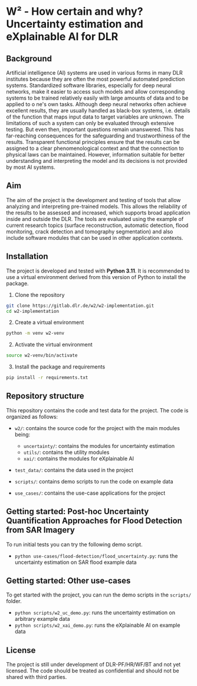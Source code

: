 # W² - How certain and why? Uncertainty estimation and eXplainable AI for DLR

## Background
Artificial intelligence (AI) systems are used in various forms in many DLR 
institutes because they are often the most powerful automated prediction 
systems. Standardized software libraries, especially for deep neural networks, 
make it easier to access such models and allow corresponding systems to be 
trained relatively easily with large amounts of data and to be applied to o
ne's own tasks. Although deep neural networks often achieve excellent results, 
they are usually handled as black-box systems, i.e. details of the function 
that maps input data to target variables are unknown. The limitations of such 
a system can only be evaluated through extensive testing. But even then, 
important questions remain unanswered. This has far-reaching consequences 
for the safeguarding and trustworthiness of the results. Transparent functional 
principles ensure that the results can be assigned to a clear phenomenological 
context and that the connection to physical laws can be maintained. 
However, information suitable for better understanding and interpreting the model 
and its decisions is not provided by most AI systems. 

## Aim
The aim of the project 
is the development and testing of tools that allow analyzing and interpreting 
pre-trained models. This allows the reliability of the results to be assessed and 
increased, which supports broad application inside and outside the DLR. The tools 
are evaluated using the example of current research topics (surface reconstruction, 
automatic detection, flood monitoring, crack detection and tomography segmentation) 
and also include software modules that can be used in other application contexts.

## Installation
The project is developed and tested with **Python 3.11**. It is recommended to use
a virtual environment derived from this version of Python to install the package.

1. Clone the repository
```bash
git clone https://gitlab.dlr.de/w2/w2-implementation.git
cd w2-implementation
```

2. Create a virtual environment
```bash
python -m venv w2-venv
```

2. Activate the virtual environment
```bash
source w2-venv/bin/activate
```

3. Install the package and requirements
```bash
pip install -r requirements.txt
```


## Repository structure
This repository contains the code and test data for the project. 
The code is organized as follows:

- `w2/`: contains the source code for the project with the main modules being:
  - `uncertainty/`: contains the modules for uncertainty estimation
  - `utils/`: contains the utility modules
  - `xai/`: contains the modules for eXplainable AI

- `test_data/`: contains the data used in the project
- `scripts/`: contains demo scripts to run the code on example data
- `use_cases/`: contains the use-case applications for the project


## Getting started: Post-hoc Uncertainty Quantification Approaches for Flood Detection from SAR Imagery
To run initial tests you can try the following demo script.

- `python use-cases/flood-detection/flood_uncertainty.py`: runs the uncertainty estimation on SAR flood example data


## Getting started: Other use-cases
To get started with the project, you can run the demo scripts in the `scripts/` folder.

- `python scripts/w2_uc_demo.py`: runs the uncertainty estimation on arbitrary example data
- `python scripts/w2_xai_demo.py`: runs the eXplainable AI on example data


## License
The project is still under development of DLR-PF/HR/WF/BT and not yet licensed.
The code should be treated as confidential and should not be shared with third parties.